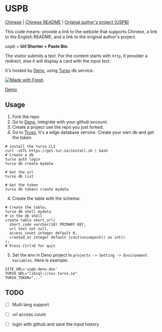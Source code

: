 # USPB

[Chinese](https://qige.dev) | [Chinese README](./README.md) | [Original author's project (USPB)](https://github.com/jneeee/uspb)

This code means: provide a link to the website that supports Chinese, a link to the English README, and a link to the original author's project.

uspb = **Url Shorter + Paste Bin**.

The visitor submits a text. For the content starts with `http`, It provider a redirect, else it will display a card with the input text.

It's hosted by [Deno](https://deno.dev), using [Turso](https://turso.tech/) db service.

[![Made with Fresh](https://fresh.deno.dev/fresh-badge.svg)](https://fresh.deno.dev)

[Demo](https://uspb.deno.dev/)

## Usage

1. Fork the repo
2. Go to [Deno](https://deno.dev), integrate with your github account.
3. Create a project use the repo you just forked.
3. Go to [Truso](https://turso.tech/), It's a edge database service. Create your own db and get the token.
```
# install the turso CLI
curl -sSfL https://get.tur.so/install.sh | bash
# Create a db
turso auth login
turso db create mydata

# Get the url
turso db list

# Get the token
turso db tokens create mydata
```
4. Create the table with the schema:
```
# Create the table;
turso db shell mydata
# in the db shell
create table short_url(
  short_code varchar(10) PRIMARY KEY,
  url text not null,
  access_count integer default 0,
  created_at integer default (cast(unixepoch() as int))
);
# Press Ctrl+D for quit
```
5. Set the env in Deno project in `projects -> Setting -> Environment Variables`. Here is example:
```
SITE_URL='uspb.deno.dev'
TURSO_URL="libsql://xxx.turso.io"
TURSO_TOKEN="..."
```

## TODO

- [ ] Multi lang support
- [ ] url access count
- [ ] login with github and save the input history

